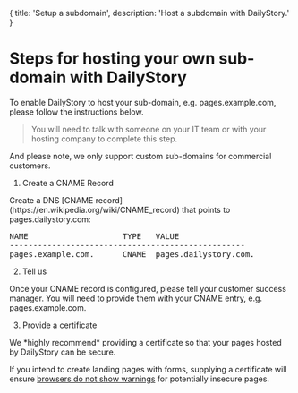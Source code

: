 ﻿{
	title: 'Setup a subdomain',
	description: 'Host a subdomain with DailyStory.'
}
# Steps for hosting your own sub-domain with DailyStory
To enable DailyStory to host your sub-domain, e.g. pages.example.com, please follow the instructions below.

> You will need to talk with someone on your IT team or with your hosting company to complete this step.

And please note, we only support custom sub-domains for commercial customers.

<ol class="step"><li value="1">Create a CNAME Record</li></ol>
Create a DNS [CNAME record](https://en.wikipedia.org/wiki/CNAME_record) that points to pages.dailystory.com:

<pre>
NAME                    TYPE   VALUE
--------------------------------------------------
pages.example.com.      CNAME  pages.dailystory.com.
</pre>

<ol class="step"><li value="2">Tell us</li></ol>
Once your CNAME record is configured, please tell your customer success manager. You will need to provide them with your CNAME entry, e.g. pages.example.com.

<ol class="step"><li value="3">Provide a certificate</li></ol>
We *highly recommend* providing a certificate so that your pages hosted by DailyStory can be secure.

If you intend to create landing pages with forms, supplying a certificate will ensure [browsers do not show warnings](https://www.zdnet.com/article/google-tightens-noose-on-http-chrome-to-stick-not-secure-on-pages-with-search-fields/) for potentially insecure pages.